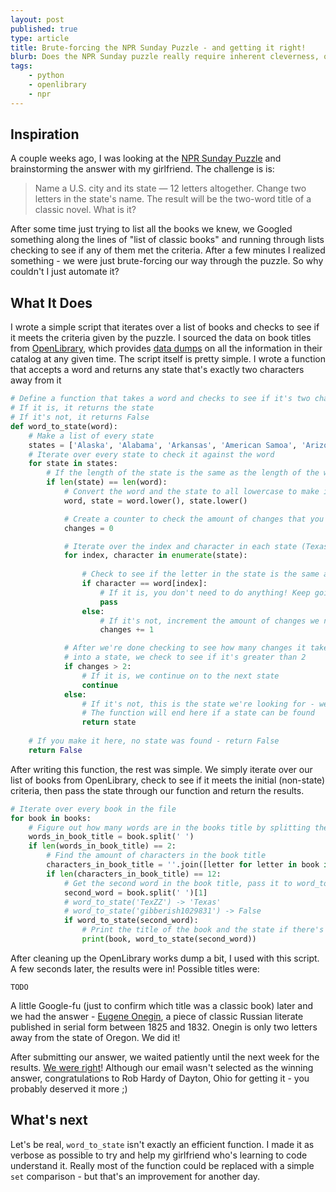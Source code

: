 ```yaml
---
layout: post
published: true
type: article
title: Brute-forcing the NPR Sunday Puzzle - and getting it right!
blurb: Does the NPR Sunday puzzle really require inherent cleverness, or just the ability to code? Are they one and the same?
tags:
    - python
    - openlibrary
    - npr
---
```


## Inspiration

A couple weeks ago, I was looking at the [NPR Sunday Puzzle](http://www.npr.org/2017/07/16/537225382/sunday-puzzle-wehn-wrods-get-rearearngd) and brainstorming the answer with my girlfriend. The challenge is is:

> Name a U.S. city and its state — 12 letters altogether. Change two letters in the state's name. The result will be the two-word title of a classic novel. What is it?

After some time just trying to list all the books we knew, we Googled something along the lines of "list of classic books" and running through lists checking to see if any of them met the criteria. After a few minutes I realized something - we were just brute-forcing our way through the puzzle. So why couldn't I just automate it?

## What It Does

I wrote a simple script that iterates over a list of books and checks to see if it meets the criteria given by the puzzle. I sourced the data on book titles from [OpenLibrary](http://openlibrary.org), which provides [data dumps](https://openlibrary.org/developers/dumps) on all the information in their catalog at any given time. The script itself is pretty simple. I wrote a function that accepts a word and returns any state that's exactly two characters away from it

```python
# Define a function that takes a word and checks to see if it's two characters away from a state
# If it is, it returns the state
# If it's not, it returns False
def word_to_state(word):
	# Make a list of every state
	states = ['Alaska', 'Alabama', 'Arkansas', 'American Samoa', 'Arizona', 'California', 'Colorado', 'Connecticut', 'District of Columbia', 'Delaware', 'Florida', 'Georgia', 'Guam', 'Hawaii', 'Iowa', 'Idaho', 'Illinois', 'Indiana', 'Kansas', 'Kentucky', 'Louisiana', 'Massachusetts', 'Maryland', 'Maine', 'Michigan', 'Minnesota', 'Missouri', 'Northern Mariana Islands', 'Mississippi', 'Montana', 'National', 'North Carolina', 'North Dakota', 'Nebraska', 'New Hampshire', 'New Jersey', 'New Mexico', 'Nevada', 'New York', 'Ohio', 'Oklahoma', 'Oregon', 'Pennsylvania', 'Puerto Rico', 'Rhode Island', 'South Carolina', 'South Dakota', 'Tennessee', 'Texas', 'Utah', 'Virginia', 'Virgin Islands', 'Vermont', 'Washington', 'Wisconsin', 'West Virginia', 'Wyoming']
	# Iterate over every state to check it against the word
	for state in states:
		# If the length of the state is the same as the length of the word...
		if len(state) == len(word):
			# Convert the word and the state to all lowercase to make it easier to compare them
			word, state = word.lower(), state.lower()

			# Create a counter to check the amount of changes that you make to the word
			changes = 0

			# Iterate over the index and character in each state (Texas -> (0, T) (1, E) (2, X) (3, A), (4, S))
			for index, character in enumerate(state):
				
				# Check to see if the letter in the state is the same as the letter in that position of the word
				if character == word[index]:
					# If it is, you don't need to do anything! Keep going
					pass
				else:
					# If it's not, increment the amount of changes we need to turn the state into the word
					changes += 1

			# After we're done checking to see how many changes it takes to turn a word 
			# into a state, we check to see if it's greater than 2
			if changes > 2:
				# If it is, we continue on to the next state
				continue
			else:
				# If it's not, this is the state we're looking for - we return the state
				# The function will end here if a state can be found
				return state
	
	# If you make it here, no state was found - return False
	return False
```

After writing this function, the rest was simple. We simply iterate over our list of books from OpenLibrary, check to see if it meets the initial (non-state) criteria, then pass the state through our function and return the results.

```python
# Iterate over every book in the file
for book in books:
	# Figure out how many words are in the books title by splitting the title 
	words_in_book_title = book.split(' ')
	if len(words_in_book_title) == 2:
		# Find the amount of characters in the book title
		characters_in_book_title = ''.join([letter for letter in book if letter.isalpha()]) # 'Infinite Jest' -> 'InfiniteJest'
		if len(characters_in_book_title) == 12:
            # Get the second word in the book title, pass it to word_to_state
			second_word = book.split(' ')[1]
			# word_to_state('TexZZ') -> 'Texas'
			# word_to_state('gibberish1029831') -> False
			if word_to_state(second_word):
				# Print the title of the book and the state if there's a match
				print(book, word_to_state(second_word))
```

After cleaning up the OpenLibrary works dump a bit, I used with this script. A few seconds later, the results were in! Possible titles were:

```
TODO
```

A little Google-fu (just to confirm which title was a classic book) later and we had the answer - [Eugene Onegin](https://en.wikipedia.org/wiki/Eugene_Onegin), a piece of classic Russian literate published in serial form between 1825 and 1832. Onegin is only two letters away from the state of Oregon. We did it!

After submitting our answer, we waited patiently until the next week for the results. [We were right](http://www.npr.org/2017/07/23/538343376/sunday-puzzle-same-sound-different-meaning)! Although our email wasn't selected as the winning answer, congratulations to Rob Hardy of Dayton, Ohio for getting it - you probably deserved it more ;)

## What's next

Let's be real, `word_to_state` isn't exactly an efficient function. I made it as verbose as possible to try and help my girlfriend who's learning to code understand it. Really most of the function could be replaced with a simple `set` comparison - but that's an improvement for another day.